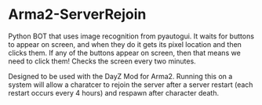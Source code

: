 # Arma2-ServerRejoin

Python BOT that uses image recognition from pyautogui. It waits for buttons to appear on screen, and when they do it gets its pixel location and then clicks them. If any of the buttons appear on screen, then that means we need to click them! Checks the screen every two minutes. 

Designed to be used with the DayZ Mod for Arma2. Running this on a system will allow a charatcer to rejoin the server after a server restart (each restart occurs every 4 hours) and respawn after character death. 

